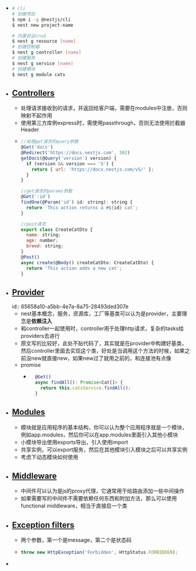 - ```bash
  # cli
  # 创建项目
  $ npm i -g @nestjs/cli
  $ nest new project-name
  
  # 内置验证crud
  $ nest g resource [name]
  # 创建控制器
  $ nest g controller [name] 
  # 创建服务
  $ nest g service [name] 
  # 创建模块
  $ nest g module cats 
  
  ```
- ## [Controllers](https://docs.nestjs.com/controllers)
	- 处理请求接收到的请求，并返回给客户端，需要在modules中注册，否则映射不起作用
	- 使用第三方库例express时，需使用passthrough，否则无法使用拦截器Header
	- ```js
	  //处理get请求的query参数
	  @Get('docs')
	  @Redirect('https://docs.nestjs.com', 302)
	  getDocs(@Query('version') version) {
	    if (version && version === '5') {
	      return { url: 'https://docs.nestjs.com/v5/' };
	    }
	  }
	  
	  //get请求的params参数
	  @Get(':id')
	  findOne(@Param('id') id: string): string {
	    return `This action returns a #${id} cat`;
	  }
	  
	  //post请求
	  export class CreateCatDto {
	    name: string;
	    age: number;
	    breed: string;
	  }
	  @Post()
	  async create(@Body() createCatDto: CreateCatDto) {
	    return 'This action adds a new cat';
	  }
	  ```
- ## [Provider](https://docs.nestjs.com/providers)
  id:: 65658a10-a5bb-4e7a-8a75-28493ded307e
	- nest基本概念，服务，资源库，工厂等基类可以认为是provider，主要理念是**依赖注入**
	- 和controller一起使用时，controller用于处理http请求，复杂的tasks给providers去进行
	- 原文写的比较好，此处不贴代码了，其实就是在provider中构建好基类，然后controller里面去实现这个类，好处是当调用这个方法的时候，如果之前没new就直接new，如果new过了就用之前的，和连接池有点像
	- promise
		- ```js
		    @Get()
		    async findAll(): Promise<Cat[]> {
		      return this.catsService.findAll();
		    }
		  ```
- ## [Modules](https://docs.nestjs.com/modules)
	- 模块就是应用程序的基本结构，你可以认为整个应用程序就是一个模块，例如app.modules，然后你可以在app.modules里面引入其他小模块
	- 小模块导出使用exports导出，引入使用import
	- 共享实例，可以export服务，然后在其他模块引入模块之后可以共享实例
	- 考虑下动态模块如何使用
- ## [Middleware](https://docs.nestjs.com/middleware)
	- 中间件可以认为是js的proxy代理，它通常用于给路由添加一些中间操作
	- 如果需要写的中间件不需要依赖任何东西和附加方法，那么可以使用functional middleware，相当于直接启一个类
- ## [Exception filters](https://docs.nestjs.com/exception-filters)
	- 两个参数，第一个是message，第二个是状态码
	- ```js
	  throw new HttpException('Forbidden', HttpStatus.FORBIDDEN);
	  ```
-
